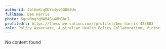 ```yaml
---
authorid: 4bl6eKLqQUYa4ys0QO60Um
fullName: Ben Harris
photo: 6qcwRogtqMAM4Sa48MG8cI
profileUrl: https://theconversation.com//profiles/ben-harris-423803
role: Policy Associate, Australian Health Policy Collaboration, Victoria University
---
```

No content found